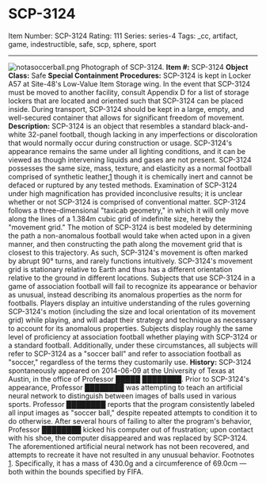 # SCP-3124
Item Number: SCP-3124
Rating: 111
Series: series-4
Tags: _cc, artifact, game, indestructible, safe, scp, sphere, sport

---

![notasoccerball.png](https://scp-wiki.wdfiles.com/local--files/scp-3124/notasoccerball.png)
Photograph of SCP-3124.
**Item #:** SCP-3124
**Object Class:** Safe
**Special Containment Procedures:** SCP-3124 is kept in Locker A57 at Site-48's Low-Value Item Storage wing. In the event that SCP-3124 must be moved to another facility, consult Appendix D for a list of storage lockers that are located and oriented such that SCP-3124 can be placed inside. During transport, SCP-3124 should be kept in a large, empty, and well-secured container that allows for significant freedom of movement.
**Description:** SCP-3124 is an object that resembles a standard black-and-white 32-panel football, though lacking in any imperfections or discoloration that would normally occur during construction or usage. SCP-3124's appearance remains the same under all lighting conditions, and it can be viewed as though intervening liquids and gases are not present. SCP-3124 possesses the same size, mass, texture, and elasticity as a normal football comprised of synthetic leather,[1](javascript:;) though it is chemically inert and cannot be defaced or ruptured by any tested methods. Examination of SCP-3124 under high magnification has provided inconclusive results; it is unclear whether or not SCP-3124 is comprised of conventional matter.
SCP-3124 follows a three-dimensional "taxicab geometry," in which it will only move along the lines of a 1.384m cubic grid of indefinite size, hereby the "movement grid." The motion of SCP-3124 is best modeled by determining the path a non-anomalous football would take when acted upon in a given manner, and then constructing the path along the movement grid that is closest to this trajectory. As such, SCP-3124's movement is often marked by abrupt 90° turns, and rarely functions intuitively. SCP-3124's movement grid is stationary relative to Earth and thus has a different orientation relative to the ground in different locations.
Subjects that use SCP-3124 in a game of association football will fail to recognize its appearance or behavior as unusual, instead describing its anomalous properties as the norm for footballs. Players display an intuitive understanding of the rules governing SCP-3124's motion (including the size and local orientation of its movement grid) while playing, and will adapt their strategy and technique as necessary to account for its anomalous properties. Subjects display roughly the same level of proficiency at association football whether playing with SCP-3124 or a standard football.
Additionally, under these circumstances, all subjects will refer to SCP-3124 as a "soccer ball" and refer to association football as "soccer," regardless of the terms they customarily use.
**History:** SCP-3124 spontaneously appeared on 2014-06-09 at the University of Texas at Austin, in the office of Professor █████ ████████. Prior to SCP-3124's appearance, Professor ████████ was attempting to teach an artificial neural network to distinguish between images of balls used in various sports. Professor ████████ reports that the program consistently labeled all input images as "soccer ball," despite repeated attempts to condition it to do otherwise.
After several hours of failing to alter the program's behavior, Professor ████████ kicked his computer out of frustration; upon contact with his shoe, the computer disappeared and was replaced by SCP-3124. The aforementioned artificial neural network has not been recovered, and attempts to recreate it have not resulted in any unusual behavior.
Footnotes
[1](javascript:;). Specifically, it has a mass of 430.0g and a circumference of 69.0cm — both within the bounds specified by FIFA.